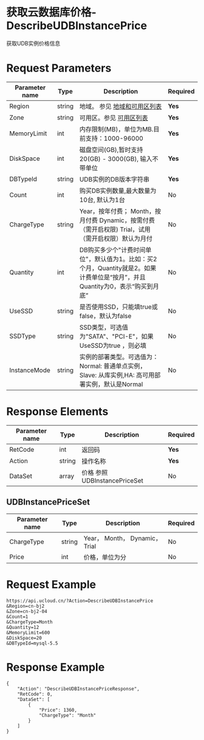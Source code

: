 # 获取云数据库价格-DescribeUDBInstancePrice

获取UDB实例价格信息

# Request Parameters
|Parameter name|Type|Description|Required|
|---|---|---|---|
|Region|string|地域。 参见 [地域和可用区列表](../summary/regionlist.html)|**Yes**|
|Zone|string|可用区。参见 [可用区列表](../summary/regionlist.html)|**Yes**|
|MemoryLimit|int|内存限制(MB)，单位为MB.目前支持：1000-96000|**Yes**|
|DiskSpace|int|磁盘空间(GB),暂时支持20(GB) - 3000(GB), 输入不带单位|**Yes**|
|DBTypeId|string|UDB实例的DB版本字符串|**Yes**|
|Count|int|购买DB实例数量,最大数量为10台, 默认为1台|No|
|ChargeType|string|Year，按年付费； Month，按月付费 Dynamic，按需付费（需开启权限) Trial，试用（需开启权限）默认为月付|No|
|Quantity|int|DB购买多少个"计费时间单位"，默认值为1。比如：买2个月，Quantity就是2。如果计费单位是“按月”，并且Quantity为0，表示“购买到月底”|No|
|UseSSD|string|是否使用SSD，只能填true或false，默认为false|No|
|SSDType|string|SSD类型，可选值为"SATA"、"PCI-E"，如果UseSSD为true ，则必填|No|
|InstanceMode|string|实例的部署类型。可选值为：Normal: 普通单点实例，Slave: 从库实例,HA: 高可用部署实例，默认是Normal|No|

# Response Elements
|Parameter name|Type|Description|Required|
|---|---|---|---|
|RetCode|int|返回码|**Yes**|
|Action|string|操作名称|**Yes**|
|DataSet|array|价格 参照UDBInstancePriceSet|No|

## UDBInstancePriceSet
|Parameter name|Type|Description|Required|
|---|---|---|---|
|ChargeType|string|Year， Month， Dynamic，Trial|No|
|Price|int|价格，单位为分|No|

# Request Example
```
https://api.ucloud.cn/?Action=DescribeUDBInstancePrice
&Region=cn-bj2
&Zone=cn-bj2-04
&Count=1   
&ChargeType=Month   
&Quantity=12
&MemoryLimit=600
&DiskSpace=20
&DBTypeId=mysql-5.5
```

# Response Example
```
{
    "Action": "DescribeUDBInstancePriceResponse", 
    "RetCode": 0, 
    "DataSet": [
        {
            "Price": 1360, 
            "ChargeType": "Month"
        }
    ]
}
```

